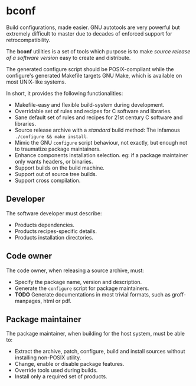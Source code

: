 # bconf

Build configurations, made easier.
GNU autotools are very powerful but extremely difficult to master
due to decades of enforced support for retrocompatibility.

The **bconf** utilities is a set of tools which purpose is to make
_source release of a software version_ easy to create and distribute.

The generated configure script should be POSIX-compliant
while the configure's generated Makefile targets GNU Make,
which is available on most UNIX-like systems.

In short, it provides the following functionalities:
- Makefile-easy and flexible build-system during development.
- Overridable set of rules and recipes for C software and libraries.
- Sane default set of rules and recipes for 21st century C software and libraries.
- Source release archive with a _standard_ build method: The infamous `./configure && make install`.
- Mimic the GNU `configure` script behaviour, not exactly, but enough not to traumatize package maintainers.
- Enhance components installation selection. eg: if a package maintainer only wants headers, or binaries.
- Support builds on the build machine.
- Support out of source tree builds.
- Support cross compilation.

## Developer

The software developer must describe:
- Products dependencies.
- Products recipes-specific details.
- Products installation directories.

## Code owner

The code owner, when releasing a source archive, must:
- Specify the package name, version and description.
- Generate the `configure` script for package maintainers.
- **TODO** Generate documentations in most trivial formats, such as groff-manpages, html or pdf.

## Package maintainer

The package maintainer, when building for the host system, must be able to:
- Extract the archive, patch, configure, build and install sources without installing non-POSIX utility.
- Change, enable or disable package features.
- Override tools used during builds.
- Install only a required set of products.
